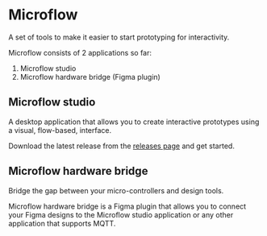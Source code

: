# Microflow

A set of tools to make it easier to start prototyping for interactivity.

Microflow consists of 2 applications so far:

1. Microflow studio
2. Microflow hardware bridge (Figma plugin)

## Microflow studio

A desktop application that allows you to create interactive prototypes using a visual, flow-based, interface.

Download the latest release from the [releases page](https://github.com/xiduzo/microflow/releases) and get started.


## Microflow hardware bridge

Bridge the gap between your micro-controllers and design tools.

Microflow hardware bridge is a Figma plugin that allows you to connect your Figma designs to the Microflow studio application or any other application that supports MQTT.
